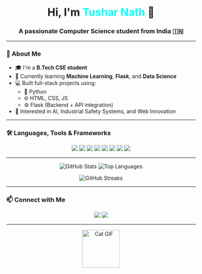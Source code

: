 <h1 align="center">Hi, I'm <span style="color:#00FFFF">Tushar Nath</span> 👋</h1>
<h3 align="center">A passionate Computer Science student from India 🇮🇳</h3>

---

### 🌟 About Me
- 🎓 I'm a **B.Tech CSE student**
- 🌱 Currently learning **Machine Learning**, **Flask**, and **Data Science**
- 💻 Built full-stack projects using:
  - 🐍 Python  
  - 🌐 HTML, CSS, JS  
  - ⚙️ Flask (Backend + API integration)
- 🧠 Interested in AI, Industrial Safety Systems, and Web Innovation  

---

### 🛠️ Languages, Tools & Frameworks

<p align="center">
  <img src="https://img.shields.io/badge/Python-3776AB?style=for-the-badge&logo=python&logoColor=white" />
  <img src="https://img.shields.io/badge/Flask-000000?style=for-the-badge&logo=flask&logoColor=white" />
  <img src="https://img.shields.io/badge/HTML5-E34F26?style=for-the-badge&logo=html5&logoColor=white" />
  <img src="https://img.shields.io/badge/CSS3-1572B6?style=for-the-badge&logo=css3&logoColor=white" />
  <img src="https://img.shields.io/badge/JavaScript-F7DF1E?style=for-the-badge&logo=javascript&logoColor=black" />
  <img src="https://img.shields.io/badge/Git-F05032?style=for-the-badge&logo=git&logoColor=white" />
  <img src="https://img.shields.io/badge/VS_Code-007ACC?style=for-the-badge&logo=visual-studio-code&logoColor=white" />
  <img src="https://img.shields.io/badge/Anaconda-44A833?style=for-the-badge&logo=anaconda&logoColor=white" />
</p>

---
<p align="center">
  <img src="https://github-readme-stats.vercel.app/api?username=TusharNath&show_icons=true&theme=tokyonight" alt="GitHub Stats" />
  <img src="https://github-readme-stats.vercel.app/api/top-langs/?username=TusharNath&layout=compact&theme=tokyonight" alt="Top Languages" />
</p>

<p align="center">
  <img src="https://github-readme-streak-stats.herokuapp.com/?user=TusharNath&theme=tokyonight" alt="GitHub Streaks" />
</p>

---

### 📫 Connect with Me

<p align="center">
  <a href="mailto:tusharnath.2k3@gmail.com"><img src="https://img.shields.io/badge/Gmail-D14836?style=for-the-badge&logo=gmail&logoColor=white"></a>
  <a href="https://www.linkedin.com/in/your-link/"><img src="https://img.shields.io/badge/LinkedIn-0077B5?style=for-the-badge&logo=linkedin&logoColor=white"></a>
</p>

---
<p align="center">
  <img src="https://i.giphy.com/media/JIX9t2j0ZTN9S/giphy.gif" alt="Cat GIF" width="100" />
</p>


